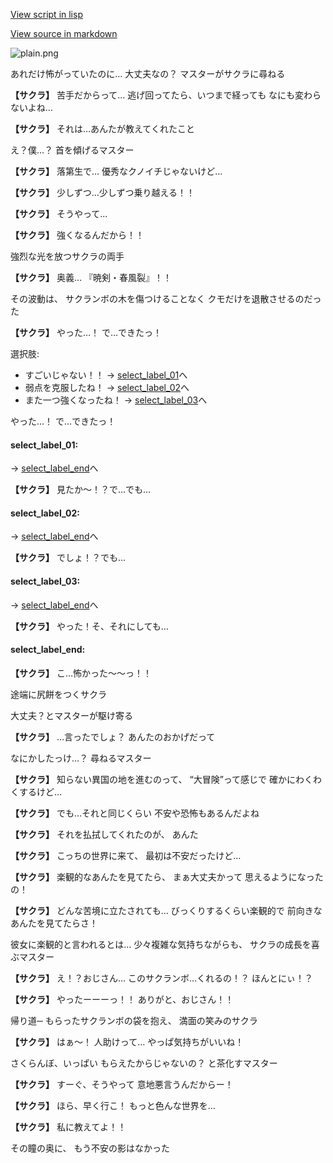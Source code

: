 [View script in lisp](../scripts/10321203.txt)

[View source in markdown](10321203.md)

![plain.png](../images/backgrounds/plain.png)

あれだけ怖がっていたのに…
大丈夫なの？
マスターがサクラに尋ねる

**【サクラ】**
苦手だからって…
逃げ回ってたら、いつまで経っても
なにも変わらないよね…

**【サクラ】**
それは…あんたが教えてくれたこと

え？僕…？
首を傾げるマスター

**【サクラ】**
落第生で…
優秀なクノイチじゃないけど…

**【サクラ】**
少しずつ…少しずつ乗り越える！！

**【サクラ】**
そうやって…

**【サクラ】**
強くなるんだから！！

強烈な光を放つサクラの両手

**【サクラ】**
奥義…
『暁剣・春風裂』！！

その波動は、
サクランボの木を傷つけることなく
クモだけを退散させるのだった

**【サクラ】**
やった…！
で…できたっ！

選択肢:
- すごいじゃない！！ → [select_label_01](#select_label_01)へ
- 弱点を克服したね！ → [select_label_02](#select_label_02)へ
- また一つ強くなったね！ → [select_label_03](#select_label_03)へ

やった…！
で…できたっ！

#### select_label_01:
 → [select_label_end](#select_label_end)へ

**【サクラ】**
見たか～！？で…でも…

#### select_label_02:
 → [select_label_end](#select_label_end)へ

**【サクラ】**
でしょ！？でも…

#### select_label_03:
 → [select_label_end](#select_label_end)へ

**【サクラ】**
やった！そ、それにしても…

#### select_label_end:

**【サクラ】**
こ…怖かった～～っ！！

途端に尻餅をつくサクラ

大丈夫？とマスターが駆け寄る

**【サクラ】**
…言ったでしょ？
あんたのおかげだって

なにかしたっけ…？
尋ねるマスター

**【サクラ】**
知らない異国の地を進むのって、
“大冒険”って感じで
確かにわくわくするけど…

**【サクラ】**
でも…それと同じくらい
不安や恐怖もあるんだよね

**【サクラ】**
それを払拭してくれたのが、
あんた

**【サクラ】**
こっちの世界に来て、
最初は不安だったけど…

**【サクラ】**
楽観的なあんたを見てたら、
まぁ大丈夫かって
思えるようになったの！

**【サクラ】**
どんな苦境に立たされても…
びっくりするくらい楽観的で
前向きなあんたを見てたらさ！

彼女に楽観的と言われるとは…
少々複雑な気持ちながらも、
サクラの成長を喜ぶマスター

**【サクラ】**
え！？おじさん…
このサクランボ…くれるの！？
ほんとにぃ！？

**【サクラ】**
やったーーーっ！！
ありがと、おじさん！！

帰り道─
もらったサクランボの袋を抱え、
満面の笑みのサクラ

**【サクラ】**
はぁ～！
人助けって…
やっぱ気持ちがいいね！

さくらんぼ、いっぱい
もらえたからじゃないの？
と茶化すマスター

**【サクラ】**
すーぐ、そうやって
意地悪言うんだからー！

**【サクラ】**
ほら、早く行こ！
もっと色んな世界を…

**【サクラ】**
私に教えてよ！！

その瞳の奥に、
もう不安の影はなかった
